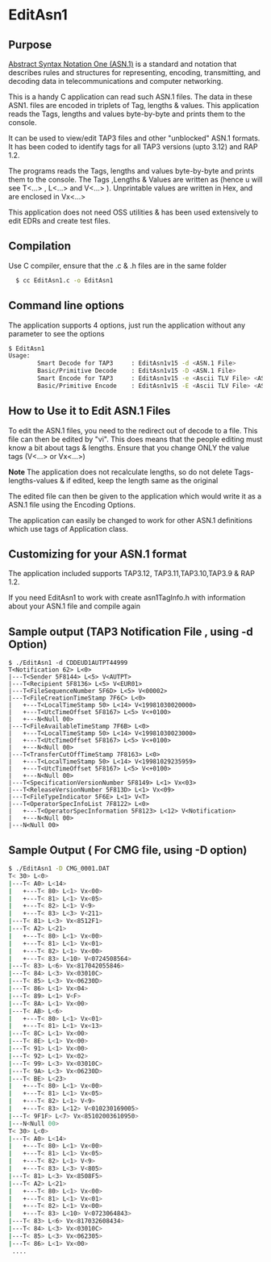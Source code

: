 # EditAsn1

## Purpose
[Abstract Syntax Notation One (ASN.1)](https://en.wikipedia.org/wiki/Abstract_Syntax_Notation_One) is a standard and notation that describes rules and structures for representing, encoding, transmitting, and decoding data in telecommunications and computer networking. 

This is a handy C application can read such ASN.1 files. The data in these ASN1. files are encoded in triplets of Tag, lengths & values. This application  reads the Tags, lengths and values byte-by-byte and prints them to the console.

It can be used to view/edit TAP3 files and other "unblocked" ASN.1 formats.
It has been coded to identify tags for all TAP3 versions (upto 3.12) and RAP 1.2.

The programs reads the Tags, lengths and values byte-by-byte and prints them to the console.
The Tags ,Lengths & Values are written as (hence u will see T<...> , L<...> and V<...> ). 
Unprintable values are written in Hex, and are enclosed in Vx<...>

This application does not need OSS utilities & has been used extensively to edit EDRs and create test files.

## Compilation
  Use C compiler, ensure that the .c & .h files are in the same folder
  
```sh
  $ cc EditAsn1.c -o EditAsn1
```

## Command line options
The application supports 4 options, just run the application without any parameter to see the options
```sh
$ EditAsn1
Usage:
        Smart Decode for TAP3     : EditAsn1v15 -d <ASN.1 File>
        Basic/Primitive Decode    : EditAsn1v15 -D <ASN.1 File>
        Smart Encode for TAP3     : EditAsn1v15 -e <Ascii TLV File> <ASN.1 File>
        Basic/Primitive Encode    : EditAsn1v15 -E <Ascii TLV File> <ASN.1 File>
```

## How to Use it to Edit ASN.1 Files
To edit the ASN.1 files, you need to the redirect out of decode to a file.
This file can then be edited by "vi". This does means that the people editing must know a bit about tags & lengths.
Ensure that you change ONLY the value tags (V<...> or Vx<...>) 

**Note** The application does not recalculate lengths, so do not delete Tags-lengths-values & if edited, keep the length same as the original

The edited file can then be given to the application which would write it as a ASN.1 file using the Encoding Options.

The application can easily be changed to work for other ASN.1 definitions which use tags of Application class.

## Customizing for your ASN.1 format
The application included supports TAP3.12, TAP3.11,TAP3.10,TAP3.9 & RAP 1.2.

If you need EditAsn1 to work with create asn1TagInfo.h with information about your ASN.1 file and compile again

## Sample output (TAP3 Notification File , using -d Option)
```
$ ./EditAsn1 -d CDDEUD1AUTPT44999
T<Notification 62> L<0> 
|---T<Sender 5F8144> L<5> V<AUTPT>
|---T<Recipient 5F8136> L<5> V<EUR01>
|---T<FileSequenceNumber 5F6D> L<5> V<00002>
|---T<FileCreationTimeStamp 7F6C> L<0> 
|   +---T<LocalTimeStamp 50> L<14> V<19981030020000>
|   +---T<UtcTimeOffset 5F8167> L<5> V<+0100>
|   +---N<Null 00>
|---T<FileAvailableTimeStamp 7F6B> L<0> 
|   +---T<LocalTimeStamp 50> L<14> V<19981030023000>
|   +---T<UtcTimeOffset 5F8167> L<5> V<+0100>
|   +---N<Null 00>
|---T<TransferCutOffTimeStamp 7F8163> L<0> 
|   +---T<LocalTimeStamp 50> L<14> V<19981029235959>
|   +---T<UtcTimeOffset 5F8167> L<5> V<+0100>
|   +---N<Null 00>
|---T<SpecificationVersionNumber 5F8149> L<1> Vx<03>
|---T<ReleaseVersionNumber 5F813D> L<1> Vx<09>
|---T<FileTypeIndicator 5F6E> L<1> V<T>
|---T<OperatorSpecInfoList 7F8122> L<0> 
|   +---T<OperatorSpecInformation 5F8123> L<12> V<Notification>
|   +---N<Null 00>
|---N<Null 00>
```

## Sample Output ( For CMG file, using -D option)

```sh 
$ ./EditAsn1 -D CMG_0001.DAT
T< 30> L<0> 
|---T< A0> L<14> 
|   +---T< 80> L<1> Vx<00>
|   +---T< 81> L<1> Vx<05>
|   +---T< 82> L<1> V<9>
|   +---T< 83> L<3> V<211>
|---T< 81> L<3> Vx<8512F1>
|---T< A2> L<21> 
|   +---T< 80> L<1> Vx<00>
|   +---T< 81> L<1> Vx<01>
|   +---T< 82> L<1> Vx<00>
|   +---T< 83> L<10> V<0724508564>
|---T< 83> L<6> Vx<817042055846>
|---T< 84> L<3> Vx<03010C>
|---T< 85> L<3> Vx<06230D>
|---T< 86> L<1> Vx<04>
|---T< 89> L<1> V<F>
|---T< 8A> L<1> Vx<00>
|---T< AB> L<6> 
|   +---T< 80> L<1> Vx<01>
|   +---T< 81> L<1> Vx<13>
|---T< 8C> L<1> Vx<00>
|---T< 8E> L<1> Vx<00>
|---T< 91> L<1> Vx<00>
|---T< 92> L<1> Vx<02>
|---T< 99> L<3> Vx<03010C>
|---T< 9A> L<3> Vx<06230D>
|---T< BE> L<23> 
|   +---T< 80> L<1> Vx<00>
|   +---T< 81> L<1> Vx<05>
|   +---T< 82> L<1> V<9>
|   +---T< 83> L<12> V<010230169005>
|---T< 9F1F> L<7> Vx<85102003610950>
|---N<Null 00>
T< 30> L<0> 
|---T< A0> L<14> 
|   +---T< 80> L<1> Vx<00>
|   +---T< 81> L<1> Vx<05>
|   +---T< 82> L<1> V<9>
|   +---T< 83> L<3> V<805>
|---T< 81> L<3> Vx<8508F5>
|---T< A2> L<21> 
|   +---T< 80> L<1> Vx<00>
|   +---T< 81> L<1> Vx<01>
|   +---T< 82> L<1> Vx<00>
|   +---T< 83> L<10> V<0723064843>
|---T< 83> L<6> Vx<817032608434>
|---T< 84> L<3> Vx<03010C>
|---T< 85> L<3> Vx<062305>
|---T< 86> L<1> Vx<00>
 ....
 ```
 
